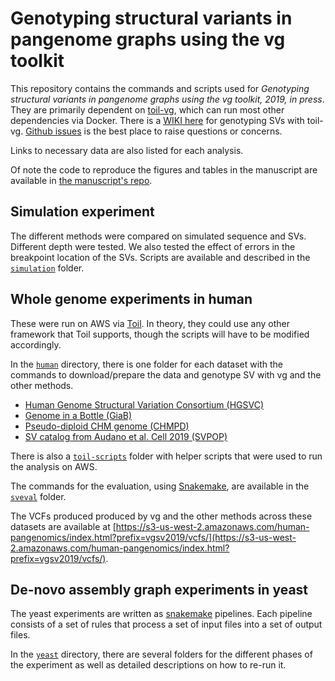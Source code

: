 # Genotyping structural variants in pangenome graphs using the vg toolkit


This repository contains the commands and scripts used for *Genotyping structural variants in pangenome graphs using the vg toolkit, 2019, in press*.
They are primarily dependent on [toil-vg](https://github.com/vgteam/toil-vg), which can run most other dependencies via Docker.  There is a [WIKI here](https://github.com/vgteam/toil-vg/wiki/Genotyping-Structural-Variants) for genotyping SVs with toil-vg. [Github issues](https://github.com/vgteam/sv-genotyping-paper/issues/new) is the best place to raise questions or concerns.

Links to necessary data are also listed for each analysis.

Of note the code to reproduce the figures and tables in the manuscript are available in [the manuscript's repo](https://github.com/jmonlong/manu-vgsv/tree/master/figures).

## Simulation experiment

The different methods were compared on simulated sequence and SVs.
Different depth were tested. 
We also tested the effect of errors in the breakpoint location of the SVs.
Scripts are available and described in the [`simulation`](simulation) folder.

## Whole genome experiments in human

These were run on AWS via [Toil](http://toil.ucsc-cgl.org/). 
In theory, they could use any other framework that Toil supports, though the scripts will have to be modified accordingly. 

In the [`human`](human) directory, there is one folder for each dataset with the commands to download/prepare the data and genotype SV with vg and the other methods.

* [Human Genome Structural Variation Consortium (HGSVC)](human/hgsvc)
* [Genome in a Bottle (GiaB)](human/giab)
* [Pseudo-diploid CHM genome (CHMPD)](human/chmpd)
* [SV catalog from Audano et al. Cell 2019 (SVPOP)](human/svpop)

There is also a [`toil-scripts`](human/toil-scripts) folder with helper scripts that were used to run the analysis on AWS.

The commands for the evaluation, using [Snakemake](https://snakemake.readthedocs.io/en/stable/), are available in the [`sveval`](human/sveval) folder.

The VCFs produced produced by vg and the other methods across these datasets are available at [https://s3-us-west-2.amazonaws.com/human-pangenomics/index.html?prefix=vgsv2019/vcfs/](https://s3-us-west-2.amazonaws.com/human-pangenomics/index.html?prefix=vgsv2019/vcfs/). 

## De-novo assembly graph experiments in yeast


The yeast experiments are written as [snakemake](https://snakemake.readthedocs.io/en/stable/) pipelines.
Each pipeline consists of a set of rules that process a set of input files into a set of output files.

In the [`yeast`](yeast) directory, there are several folders for the different phases of the experiment as well as detailed descriptions on how to re-run it.

